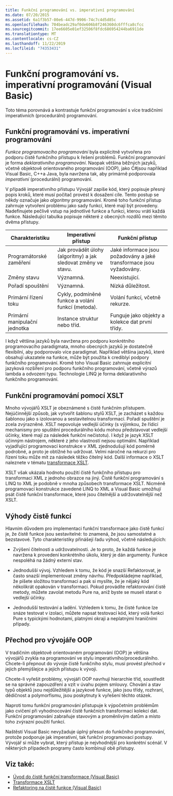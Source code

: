 ```yaml
---
title: Funkční programování vs. imperativní programování
ms.date: 07/20/2015
ms.assetid: 6a1f3b57-00e6-447d-9906-74c7c4d5d85c
ms.openlocfilehash: 704beadc29af0de606b8f246360dc6fffca8cfcc
ms.sourcegitcommit: 17ee6605e01ef32506f8fdc686954244ba6911de
ms.translationtype: MT
ms.contentlocale: cs-CZ
ms.lasthandoff: 11/22/2019
ms.locfileid: "74353431"
---
```

# <a name="functional-programming-vs-imperative-programming-visual-basic"></a>Funkční programování vs. imperativní programování (Visual Basic)
Toto téma porovnává a kontrastuje funkční programování s více tradičními imperativních (procedurální) programování.  
  
## <a name="functional-programming-vs-imperative-programming"></a>Funkční programování vs. imperativní programování  
 *Funkce programovacího programování* byla explicitně vytvořena pro podporu čistě funkčního přístupu k řešení problémů. Funkční programování je forma *deklarativního programování*. Naopak většina běžných jazyků, včetně objektově orientovaného programování (OOP), jako C#jsou například Visual Basic, C++a Java, byla navržena tak, aby primárně podporovala *imperativní* (procedurální) programování.  
  
 V případě imperativního přístupu Vývojář zapíše kód, který popisuje přesný popis kroků, které musí počítač provést k dosažení cíle. Tento postup se někdy označuje jako *algoritmy* programování. Kromě toho funkční přístup zahrnuje vytvoření problému jako sady funkcí, které mají být provedeny. Nadefinujete pečlivě vstup na jednotlivé funkce a funkci, kterou vrátí každá funkce. Následující tabulka popisuje některé z obecných rozdílů mezi těmito dvěma přístupy.  
  
|Charakteristiku|Imperativní přístup|Funkční přístup|  
|--------------------|-------------------------|-------------------------|  
|Programátorské zaměření|Jak provádět úlohy (algoritmy) a jak sledovat změny ve stavu.|Jaké informace jsou požadovány a jaké transformace jsou vyžadovány.|  
|Změny stavu|Významná.|Neexistující.|  
|Pořadí spouštění|Významná.|Nízká důležitost.|  
|Primární řízení toku|Cykly, podmíněné funkce a volání funkcí (metoda).|Volání funkcí, včetně rekurze.|  
|Primární manipulační jednotka|Instance struktur nebo tříd.|Funguje jako objekty a kolekce dat první třídy.|  
  
 I když většina jazyků byla navržena pro podporu konkrétního programovacího paradigmata, mnoho obecných jazyků je dostatečně flexibilní, aby podporovalo více paradigmat. Například většina jazyků, které obsahují ukazatele na funkce, může být použita k crediblyí podpory funkčního programování. Kromě toho Visual Basic zahrnuje explicitní jazyková rozšíření pro podporu funkčního programování, včetně výrazů lambda a odvození typu. Technologie LINQ je forma deklarativního funkčního programování.  
  
## <a name="functional-programming-using-xslt"></a>Funkční programování pomocí XSLT  
 Mnoho vývojářů XSLT je obeznámené s čistě funkčním přístupem. Nejúčinnější způsob, jak vytvořit šablonu stylů XSLT, je zacházet s každou šablonou jako s izolovanou a sestavitelnou transformací. Pořadí spuštění je zcela zvýrazněné. XSLT nepovoluje vedlejší účinky (s výjimkou, že řídicí mechanismy pro spuštění procedurálního kódu mohou představovat vedlejší účinky, které mají za následek funkční nečistotu). I když je jazyk XSLT účinným nástrojem, některé z jeho vlastností nejsou optimální. Například vyjadřující programovací konstrukce v XML zjednodušují kód poměrně podrobné, a proto je obtížné ho udržovat. Velmi náročné na rekurzi pro řízení toku může mít za následek těžko čitelný kód. Další informace o XSLT naleznete v tématu [transformace XSLT](../../../../standard/data/xml/xslt-transformations.md).  
  
 XSLT však ukázala hodnotu použití čistě funkčního přístupu pro transformaci XML z jednoho obrazce na jiný. Čistě funkční programování s LINQ to XML je podobně v mnoha způsobech transformace XSLT. Nicméně programovací konstrukce zavedené LINQ to XML a Visual Basic umožňují psát čistě funkční transformace, které jsou čitelnější a udržovatelnější než XSLT.  
  
## <a name="advantages-of-pure-functions"></a>Výhody čistě funkcí  
 Hlavním důvodem pro implementaci funkční transformace jako čistě funkcí je, že čistě funkce jsou sestavitelné: to znamená, že jsou samostatné a bezstavové. Tyto charakteristiky přinášejí řadu výhod, včetně následujících:  
  
- Zvýšení čitelnosti a udržovatelnosti. Je to proto, že každá funkce je navržena k provedení konkrétního úkolu, který je dán argumenty. Funkce nespoléhá na žádný externí stav.  
  
- Jednodušší vývoj. Vzhledem k tomu, že kód je snazší Refaktorovat, je často snazší implementovat změny návrhu. Předpokládejme například, že píšete složitou transformaci a pak si myslíte, že je nějaký kód několikrát opakován v transformaci. Pokud provádíte refaktorování čistě metody, můžete zavolat metodu Pure na, aniž byste se museli starat o vedlejší účinky.  
  
- Jednodušší testování a ladění. Vzhledem k tomu, že čisté funkce lze snáze testovat v izolaci, můžete napsat testovací kód, který volá funkci Pure s typickými hodnotami, platnými okraji a neplatnými hraničními případy.  
  
## <a name="transitioning-for-oop-developers"></a>Přechod pro vývojáře OOP  
 V tradičním objektově orientovaném programování (OOP) je většina vývojářů zvykla na programování ve stylu imperativního/procedurálního. Chcete-li přepnout do vývoje čistě funkčního stylu, musí provést přechod v jejich přemýšlejce a jejich přístupu k vývoji.  
  
 Chcete-li vyřešit problémy, vývojáři OOP navrhují hierarchie tříd, soustředit se na správné zapouzdření a vzít v úvahu pojem smlouvy. Chování a stav typů objektů jsou nejdůležitější a jazykové funkce, jako jsou třídy, rozhraní, dědičnost a polymorfismu, jsou poskytnuty k vyřešení těchto otázek.  
  
 Naproti tomu funkční programování přistupuje k výpočetním problémům jako cvičení při vyhodnocování čistě funkčních transformací kolekcí dat. Funkční programování zabraňuje stavovým a proměnlivým datům a místo toho zvýrazní použití funkcí.  
  
 Naštěstí Visual Basic nevyžaduje úplný přesun do funkčního programování, protože podporuje jak imperativní, tak funkční programovací postupy. Vývojář si může vybrat, který přístup je nejvhodnější pro konkrétní scénář. V některých případech programy často kombinují obě přístupy.  
  
## <a name="see-also"></a>Viz také:

- [Úvod do čistě funkční transformace (Visual Basic)](../../../../visual-basic/programming-guide/concepts/linq/introduction-to-pure-functional-transformations.md)
- [Transformace XSLT](../../../../standard/data/xml/xslt-transformations.md)
- [Refaktoring na čistě funkce (Visual Basic)](../../../../visual-basic/programming-guide/concepts/linq/refactoring-into-pure-functions.md)
